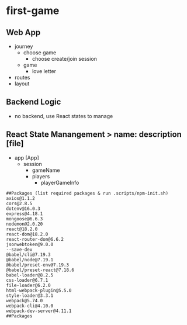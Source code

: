 # first-game

## Web App

- journey
  - choose game
    - choose create/join session
  - game
    - love letter
- routes
- layout

## Backend Logic

- no backend, use React states to manage

## React State Manangement > name: description [file]

- app [App]
  - session
    - gameName
    - players
      - playerGameInfo

```
##Packages (list required packages & run .scripts/npm-init.sh)
axios@1.1.2
cors@2.8.5
dotenv@16.0.3
express@4.18.1
mongoose@6.6.3
nodemon@2.0.20
react@18.2.0
react-dom@18.2.0
react-router-dom@6.6.2
jsonwebtoken@9.0.0
--save-dev
@babel/cli@7.19.3
@babel/node@7.19.1
@babel/preset-env@7.19.3
@babel/preset-react@7.18.6
babel-loader@8.2.5
css-loader@6.7.1
file-loader@6.2.0
html-webpack-plugin@5.5.0
style-loader@3.3.1
webpack@5.74.0
webpack-cli@4.10.0
webpack-dev-server@4.11.1
##Packages
```
